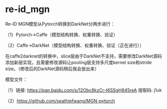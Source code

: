 # re-id_mgn
Re-ID MGN模型从Pytorch转换到DarkNet分两步进行：

（1）Pytorch->Caffe（模型结构转换、权重转换、验证）

（2）Caffe->DarkNet（模型结构转换、权重转换、验证（正在进行））

在caffe2darknet的转换中，slice层由于DarkNet不支持，需要修改DarkNet源码添加新层实现，且需要修改源码让pooling层支持多尺度kernel size和stride size。（修改后的DarkNet源码稍后我会放出来）


模型文件：

（1）链接: https://pan.baidu.com/s/12Obc8kzCr-t6SSgH845reA 提取码: j1uk

（2）https://github.com/seathiefwang/MGN-pytorch
